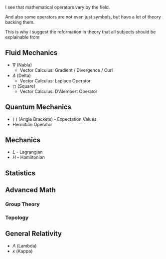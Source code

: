 I see that mathematical operators vary by the field.

And also some operators are not even just symbols, but have a lot of theory backing them.

This is why I suggest the reformation in theory that all subjects should be explainable from 
## Fluid Mechanics

- $\nabla$ (Nabla)
	- Vector Calculus: Gradient / Divergence / Curl
- $\Delta$ (Delta)
	- Vector Calculus: Laplace Operator
- ◻ (Square)
	- Vector Calculus: D'Alembert Operator

## Quantum Mechanics
- $\langle \: \rangle$ (Angle Brackets) - Expectation Values
- Hermitian Operator
## Mechanics
- $L$ - Lagrangian
- $H$ - Hamiltonian
## Statistics
## Advanced Math
### Group Theory
### Topology

## General Relativity
- $\Lambda$ (Lambda)
- $\kappa$ (Kappa)